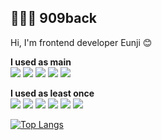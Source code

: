 ## 👩🏻‍💻 909back 

Hi, I'm frontend developer Eunji 😊

**I used as main**<br/>
<img src="https://img.shields.io/badge/JavaScript-F7DF1E?style=flat-square&logo=JavaScript&logoColor=white"/> <img src="https://img.shields.io/badge/TypeScript-3178C6?style=flat-square&logo=TypeScript&logoColor=white"/> <img src="https://img.shields.io/badge/React-61DAFB?style=flat-square&logo=React&logoColor=white"/> <img src="https://img.shields.io/badge/Sass-CC6699?style=flat-square&logo=Sass&logoColor=white"/>  <img src="https://img.shields.io/badge/Next.js-000000?style=flat-square&logo=Next.js&logoColor=white"/> 


**I used as least once**<br/>
<img src="https://img.shields.io/badge/ReactNative-61DAFB?style=flat-square&logo=React&logoColor=white"/> <img src="https://img.shields.io/badge/NodeJS-339933?style=flat-square&logo=Node.js&logoColor=white"/> <img src="https://img.shields.io/badge/NestJS-E0234E?style=flat-square&logo=nestjs&logoColor=white"/>  <img src="https://img.shields.io/badge/Styled%20Components-DB7093?style=flat-square&logo=styled-components&logoColor=white"/> <img src="https://img.shields.io/badge/Flutter-02569B?style=flat-square&logo=flutter&logoColor=white"/>
<img src="https://img.shields.io/badge/Go-00ADD8?style=flat-square&logo=Go&logoColor=white"/>

[![Top Langs](https://github-readme-stats.vercel.app/api/top-langs/?username=909back&layout=compact)](https://github.com/anuraghazra/github-readme-stats)

